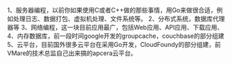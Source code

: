 1、服务器编程，以前你如果使用C或者C++做的那些事情，用Go来做很合适，例如处理日志、数据打包、虚拟机处理、文件系统等。
2、分布式系统，数据库代理器等
3、网络编程，这一块目前应用最广，包括Web应用、API应用、下载应用、
4、内存数据库，前一段时间google开发的groupcache，couchbase的部分组建
5、云平台，目前国外很多云平台在采用Go开发，CloudFoundy的部分组建，前VMare的技术总监自己出来搞的apcera云平台。